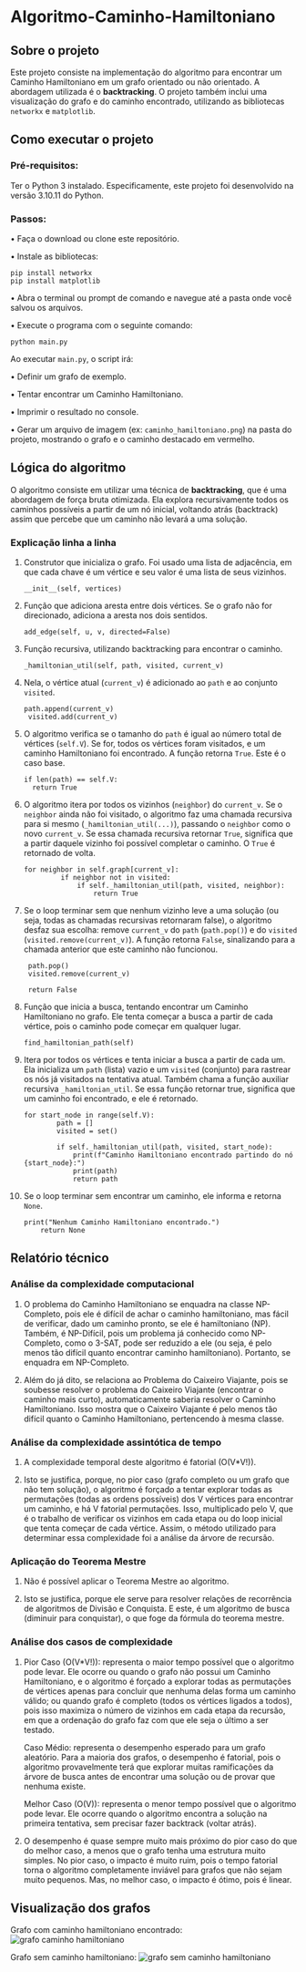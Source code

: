 # Algoritmo-Caminho-Hamiltoniano
## Sobre o projeto
Este projeto consiste na implementação do algoritmo para encontrar um Caminho Hamiltoniano em um grafo orientado ou não orientado. A abordagem utilizada é o **backtracking**. O projeto também inclui uma visualização do grafo e do caminho encontrado, utilizando as bibliotecas `networkx` e `matplotlib`.

## Como executar o projeto

### Pré-requisitos:
Ter o Python 3 instalado. Especificamente, este projeto foi desenvolvido na versão 3.10.11 do Python.

### Passos:
• Faça o download ou clone este repositório.

• Instale as bibliotecas:

```
pip install networkx
pip install matplotlib
```

• Abra o terminal ou prompt de comando e navegue até a pasta onde você salvou os arquivos.

• Execute o programa com o seguinte comando:

```python main.py```

Ao executar `main.py`, o script irá:

• Definir um grafo de exemplo.

• Tentar encontrar um Caminho Hamiltoniano.

• Imprimir o resultado no console.

• Gerar um arquivo de imagem (ex: `caminho_hamiltoniano.png`) na pasta do projeto, mostrando o grafo e o caminho destacado em vermelho.

## Lógica do algoritmo
O algoritmo consiste em utilizar uma técnica de **backtracking**, que é uma abordagem de força bruta otimizada. Ela explora recursivamente todos os caminhos possíveis a partir de um nó inicial, voltando atrás (backtrack) assim que percebe que um caminho não levará a uma solução.

### Explicação linha a linha

1. Construtor que inicializa o grafo. Foi usado uma lista de adjacência, em que cada chave é um vértice e seu valor é uma lista de seus vizinhos.
   ```
   __init__(self, vertices)
   ```

3. Função que adiciona aresta entre dois vértices. Se o grafo não for direcionado, adiciona a aresta nos dois sentidos.
   ```
   add_edge(self, u, v, directed=False)
   ```

4. Função recursiva, utilizando backtracking para encontrar o caminho.
   ```
   _hamiltonian_util(self, path, visited, current_v)
   ```

5. Nela, o vértice atual (`current_v`) é adicionado ao `path` e ao conjunto `visited`.
   ```
   path.append(current_v)
    visited.add(current_v)
   ```

6. O algoritmo verifica se o tamanho do `path` é igual ao número total de vértices (`self.V`). Se for, todos os vértices foram visitados, e um caminho Hamiltoniano foi encontrado. A função retorna `True`. Este é o caso base.
   ```
   if len(path) == self.V:
     return True
   ```

7. O algoritmo itera por todos os vizinhos (`neighbor`) do `current_v`. Se o `neighbor` ainda não foi visitado, o algoritmo faz uma chamada recursiva para si mesmo (`_hamiltonian_util(...)`), passando o `neighbor` como o novo `current_v`. Se essa chamada recursiva retornar `True`, significa que a partir daquele vizinho foi possível completar o caminho. O `True` é retornado de volta.
   ```
   for neighbor in self.graph[current_v]:
            if neighbor not in visited:
                if self._hamiltonian_util(path, visited, neighbor):
                    return True
   ```
   
8. Se o loop terminar sem que nenhum vizinho leve a uma solução (ou seja, todas as chamadas recursivas retornaram false), o algoritmo desfaz sua escolha: remove `current_v` do `path` (`path.pop()`) e do `visited` (`visited.remove(current_v)`). A função retorna `False`, sinalizando para a chamada anterior que este caminho não funcionou.
    ```
     path.pop()
     visited.remove(current_v)

     return False
    ```

9. Função que inicia a busca, tentando encontrar um Caminho Hamiltoniano no grafo. Ele tenta começar a busca a partir de cada vértice, pois o caminho pode começar em qualquer lugar.
    ```
    find_hamiltonian_path(self)
    ```

10. Itera por todos os vértices e tenta iniciar a busca a partir de cada um. Ela inicializa um `path` (lista) vazio e um `visited` (conjunto) para rastrear os nós já visitados na tentativa atual. Também chama a função auxiliar recursiva `_hamiltonian_util`. Se essa função retornar true, significa que um caminho foi encontrado, e ele é retornado.
    ```
    for start_node in range(self.V):
            path = []
            visited = set()
            
            if self._hamiltonian_util(path, visited, start_node):
                print(f"Caminho Hamiltoniano encontrado partindo do nó {start_node}:")
                print(path)
                return path
    ```

11. Se o loop terminar sem encontrar um caminho, ele informa e retorna `None`.
    ```
    print("Nenhum Caminho Hamiltoniano encontrado.")
        return None
    ```

## Relatório técnico
### Análise da complexidade computacional
1. O problema do Caminho Hamiltoniano se enquadra na classe NP-Completo, pois ele é difícil de achar o caminho hamiltoniano, mas fácil de verificar, dado um caminho pronto, se ele é hamiltoniano (NP). Também, é NP-Difícil, pois um problema já conhecido como NP-Completo, como o 3-SAT, pode ser reduzido a ele (ou seja, é pelo menos tão difícil quanto encontrar caminho hamiltoniano). Portanto, se enquadra em NP-Completo.

2. Além do já dito, se relaciona ao Problema do Caixeiro Viajante, pois se soubesse resolver o problema do Caixeiro Viajante (encontrar o caminho mais curto), automaticamente saberia resolver o Caminho Hamiltoniano. Isso mostra que o Caixeiro Viajante é pelo menos tão difícil quanto o Caminho Hamiltoniano, pertencendo à mesma classe.

### Análise da complexidade assintótica de tempo
1. A complexidade temporal deste algoritmo é fatorial (O(V*V!)).
   
2. Isto se justifica, porque, no pior caso (grafo completo ou um grafo que não tem solução), o algoritmo é forçado a tentar explorar todas as permutações (todas as ordens possíveis) dos V vértices para encontrar um caminho, e há V fatorial permutações. Isso, multiplicado pelo V, que é o trabalho de verificar os vizinhos em cada etapa ou do loop inicial que tenta começar de cada vértice. Assim, o método utilizado para determinar essa complexidade foi a análise da árvore de recursão.

### Aplicação do Teorema Mestre
1. Não é possível aplicar o Teorema Mestre ao algoritmo.
   
2. Isto se justifica, porque ele serve para resolver relações de recorrência de algoritmos de Divisão e Conquista. E este, é um algoritmo de busca (diminuir para conquistar), o que foge da fórmula do teorema mestre.

### Análise dos casos de complexidade
1. Pior Caso (O(V*V!)): representa o maior tempo possível que o algoritmo pode levar. Ele ocorre ou quando o grafo não possui um Caminho Hamiltoniano, e o algoritmo é forçado a explorar todas as permutações de vértices apenas para concluir que nenhuma delas forma um caminho válido; ou quando grafo é completo (todos os vértices ligados a todos), pois isso maximiza o número de vizinhos em cada etapa da recursão, em que a ordenação do grafo faz com que ele seja o último a ser testado.

   Caso Médio: representa o desempenho esperado para um grafo aleatório. Para a maioria dos grafos, o desempenho é fatorial, pois o algoritmo provavelmente terá que explorar muitas ramificações da árvore de         busca antes de encontrar uma solução ou de provar que nenhuma existe.
   
   Melhor Caso (O(V)): representa o menor tempo possível que o algoritmo pode levar. Ele ocorre quando o algoritmo encontra a solução na primeira tentativa, sem precisar fazer backtrack (voltar atrás).

2. O desempenho é quase sempre muito mais próximo do pior caso do que do melhor caso, a menos que o grafo tenha uma estrutura muito simples. No pior caso, o impacto é muito ruim, pois o tempo fatorial torna o algoritmo completamente inviável para grafos que não sejam muito pequenos. Mas, no melhor caso, o impacto é ótimo, pois é linear.

## Visualização dos grafos
Grafo com caminho hamiltoniano encontrado:
![grafo caminho hamiltoniano](assets/caminho_hamiltoniano.png)

Grafo sem caminho hamiltoniano:
![grafo sem caminho hamiltoniano](assets/grafo_sem_caminho_2.png)
